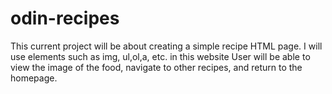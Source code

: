 # odin-recipes
This current project will be about creating a simple recipe HTML page.
I will use elements such as img, ul,ol,a, etc. in this website
User will be able to view the image of the food, navigate to other recipes,
and return to the homepage.
